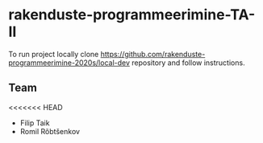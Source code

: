 # rakenduste-programmeerimine-TA-II

To run project locally clone https://github.com/rakenduste-programmeerimine-2020s/local-dev repository and follow instructions.

## Team
<<<<<<< HEAD
- Filip Taik
- Romil Rõbtšenkov

